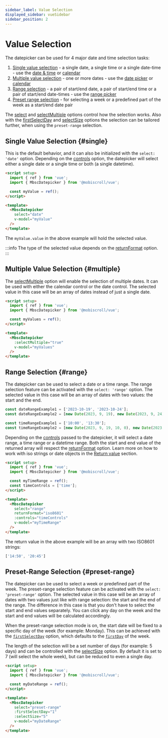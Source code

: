 ```yaml
---
sidebar_label: Value Selection
displayed_sidebar: vueSidebar
sidebar_position: 2
---
```


# Value Selection

The datepicker can be used for 4 major date and time selection tasks:

1. [Single value selection](#single) - a single date, a single time or a single date-time - use the [date & time](https://demo.mobiscroll.com/vue/datetime) or [calendar](https://demo.mobiscroll.com/vue/calendar)
2. [Multiple value selection](#multiple) - one or more dates - use the [date picker](https://demo.mobiscroll.com/vue/datetime) or [calendar](https://demo.mobiscroll.com/vue/calendar)
3. [Range selection](#range) - a pair of start/end date, a pair of start/end time or a pair of start/end date-times - use the [range picker](https://demo.mobiscroll.com/vue/range)
4. [Preset range selection](#preset-range) - for selecting a week or a predefined part of the week as a start/end date pair

The [select](./api#opt-select) and [selectMultiple](.api#opt-selectMultiple) options control how the selection works. Also with the [firstSelectDay](./api#opt-firstSelectDay) and [selectSize](./api#opt-selectSize) options the selection can be tailored further, when using the `preset-range` selection.

## Single Value Selection {#single}

This is the default behavior, and it can also be initialized with the `select: 'date'` option. Depending on the [controls](./controls) option, the datepicker will select either a single date or a single time or both (a single datetime).

```html
<script setup>
  import { ref } from 'vue';
  import { MbscDatepicker } from '@mobiscroll/vue';

  const myValue = ref();
</script>

<template>
  <MbscDatepicker
    select="date"
    v-model="myValue"
  />
</template>
```

The `myValue.value` in the above example will hold the selected value.

:::info
The type of the selected value depends on the [returnFormat](./return-value) option.
:::

## Multiple Value Selection {#multiple}

The [selectMultiple](./api#opt-selectMultiple) option will enable the selection of multiple dates. It can be used with either the calendar control or the date control. The selected value in this case will be an array of dates instead of just a single date.

```html
<script setup>
  import { ref } from 'vue';
  import { MbscDatepicker } from '@mobiscroll/vue';

  const myValues = ref();
</script>

<template>
  <MbscDatepicker
    :selectMultiple="true"
    v-model="myValues"
  />
</template>
```

## Range Selection {#range}

The datepicker can be used to select a date or a time range. The range selection feature can be activated with the `select: 'range'` option. The selected value in this case will be an array of dates with two values: the start and the end.
```javascript title="Range value examples"
const dateRangeExample1 = ['2023-10-19', '2023-10-24'];
const dateRangeExample2 = [new Date(2023, 9, 19), new Date(2023, 9, 24)];

const timeRangeExample1 = ['10:00', '13:30'];
const timeRangeExample2 = [new Date(2023, 9, 19, 10, 0), new Date(2023, 9, 19, 13, 30)];
```

Depending on the [controls](./controls) passed to the datepicker, it will select a date range, a time range or a datetime range.
Both the start and end value of the returned array will respect the [returnFormat](./api#opt-returnFormat) option. Learn more on how to work with iso strings or date objects in the [Return value](./return-value) section.

```html title="Example for time range selection with iso8601 strings"
<script setup>
  import { ref } from 'vue';
  import { MbscDatepicker } from '@mobiscroll/vue';

  const myTimeRange = ref();
  const timeControls = ['time'];
</script>

<template>
  <MbscDatepicker
    select="range"
    returnFormat="iso8601"
    :controls="timeControls"
    v-model="myTimeRange"
  />
</template>
```

The return value in the above example will be an array with two ISO8601 strings:
```javascript title="Example return value"
['14:50', '20:45']
```

## Preset-Range Selection {#preset-range}

The datepicker can be used to select a week or predefined part of the week. The preset-range selection feature can be activated with the `select: 'preset-range'` option. The selected value in this case will be an array of dates with two values just like with range selection: the start and the end of the range. The difference in this case is that you don't have to select the start and end values separately. You can click any day on the week and the start and end values will be calculated accordingly.

When the preset-range selection mode is on, the start date will be fixed to a specific day of the week (for example: Monday). This can be achieved with the [`firstSelectDay`](./api#opt-firstSelectDay) option, which defaults to the [`firstDay`](./api#localization-firstDay) of the week.

The length of the selection will be a set number of days (for example: 5 days) and can be controlled with the [selectSize](./api#opt-selectSize) option. By default it is set to 7 (will select the whole week), but can be reduced to even a single day.

```html title="Example for selecting a work week (Monday to Friday)"
<script setup>
  import { ref } from 'vue';
  import { MbscDatepicker } from '@mobiscroll/vue';

  const myDateRange = ref();
</script>

<template>
  <MbscDatepicker
    select="preset-range"
    :firstSelectDay="1"
    :selectSize="5"
    v-model="myDateRange"
  />
</template>
```
